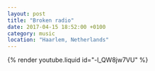 ```yaml
---
layout: post
title: "Broken radio"
date: 2017-04-15 18:52:00 +0100
category: music
location: "Haarlem, Netherlands"
---
```


{% render youtube.liquid id="-l_QW8jw7VU" %}
